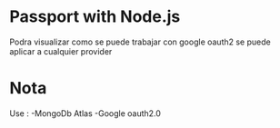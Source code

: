 # Passport with Node.js
Podra visualizar como se puede trabajar con google oauth2 se puede aplicar a cualquier provider

# Nota
Use : 
-MongoDb Atlas
-Google oauth2.0

